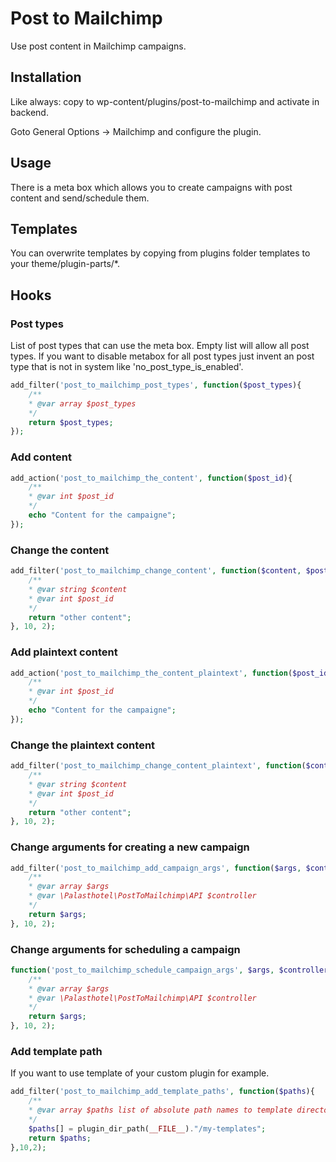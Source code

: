 # Post to Mailchimp

Use post content in Mailchimp campaigns.

## Installation

Like always: copy to wp-content/plugins/post-to-mailchimp and activate in backend.

Goto General Options -> Mailchimp and configure the plugin.

## Usage

There is a meta box which allows you to create campaigns with post content and send/schedule them.

## Templates

You can overwrite templates by copying from plugins folder templates to your theme/plugin-parts/*.


## Hooks

### Post types

List of post types that can use the meta box. Empty list will allow all post types. If you want to disable metabox for all post types just invent an post type that is not in system like 'no_post_type_is_enabled'.

```php
add_filter('post_to_mailchimp_post_types', function($post_types){
	/**
	* @var array $post_types
	*/
	return $post_types;
});
```

### Add content

```php
add_action('post_to_mailchimp_the_content', function($post_id){  
	/**
	* @var int $post_id
	*/
	echo "Content for the campaigne";  
});
```

### Change the content

```php
add_filter('post_to_mailchimp_change_content', function($content, $post_id){ 
	/**
	* @var string $content
	* @var int $post_id
	*/ 
	return "other content";  
}, 10, 2);
```

### Add plaintext content

```php
add_action('post_to_mailchimp_the_content_plaintext', function($post_id){  
	/**
	* @var int $post_id
	*/
	echo "Content for the campaigne";  
});
```

### Change the plaintext content

```php
add_filter('post_to_mailchimp_change_content_plaintext', function($content, $post_id){ 
	/**
	* @var string $content
	* @var int $post_id
	*/ 
	return "other content";  
}, 10, 2);
```

### Change arguments for creating a new campaign

```php
add_filter('post_to_mailchimp_add_campaign_args', function($args, $controller){
	/**
	* @var array $args
	* @var \Palasthotel\PostToMailchimp\API $controller
	*/
	return $args;
}, 10, 2);
```

### Change arguments for scheduling a campaign

```php
function('post_to_mailchimp_schedule_campaign_args', $args, $controller){
	/**
	* @var array $args
	* @var \Palasthotel\PostToMailchimp\API $controller
	*/
	return $args;
}, 10, 2);
```

### Add template path

If you want to use template of your custom plugin for example.

```php
add_filter('post_to_mailchimp_add_template_paths', function($paths){
	/**
	* @var array $paths list of absolute path names to template directories
	*/
	$paths[] = plugin_dir_path(__FILE__)."/my-templates";
	return $paths;
},10,2);
```